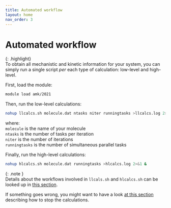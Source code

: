 ```yaml
---
title: Automated workflow
layout: home
nav_order: 3
---
```


# Automated workflow

{: .highlight}  
To obtain all mechanistic and kinetic information for your system, you can simply run a single script _per_ each type of calculation: low-level and high-level.  

First, load the module:
```bash
module load amk/2021
```
Then, run the low-level calculations:
```bash
nohup llcalcs.sh molecule.dat ntasks niter runningtasks >llcalcs.log 2>&1 &
```
where:  
<code>molecule</code> is the name of your molecule  
<code>ntasks</code> is the number of tasks per iteration  
<code>niter</code> is the number of iterations  
<code>runningtasks</code> is the number of simultaneous parallel tasks   

Finally, run the high-level calculations:
```bash
nohup hlcalcs.sh molecule.dat runningtasks >hlcalcs.log 2>&1 &
```

{: .note }   
Details about the workflows involved in `llcals.sh` and `hlcalcs.sh` can be looked up in [this section](https://emartineznunez.github.io/AutoMeKin/docs/scripts.html).  

If something goes wrong, you might want to have a look [at this section](https://emartineznunez.github.io/AutoMeKin/docs/scripts.html#abort) describing how to stop the calculations.

